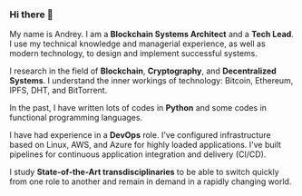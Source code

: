 ### Hi there 👋

My name is Andrey. I am a **Blockchain Systems Architect** and a **Tech Lead**. I use my technical knowledge and managerial experience, as well as modern technology, to design and implement successful systems.
 
I research in the field of **Blockchain**, **Cryptography**, and **Decentralized Systems**. I understand the inner workings of technology: Bitcoin, Ethereum, IPFS, DHT, and BitTorrent.
 
In the past, I have written lots of codes in **Python** and some codes in functional programming languages.
 
I have had experience in a **DevOps** role. I've configured infrastructure based on Linux, AWS, and Azure for highly loaded applications. I've built pipelines for continuous application integration and delivery (CI/CD).
 
I study **State-of-the-Art transdisciplinaries** to be able to switch quickly from one role to another and remain in demand in a rapidly changing world.

<!--
**ansmirnov/ansmirnov** is a ✨ _special_ ✨ repository because its `README.md` (this file) appears on your GitHub profile.

Here are some ideas to get you started:

- 🔭 I’m currently working on ...
- 🌱 I’m currently learning ...
- 👯 I’m looking to collaborate on ...
- 🤔 I’m looking for help with ...
- 💬 Ask me about ...
- 📫 How to reach me: ...
- 😄 Pronouns: ...
- ⚡ Fun fact: ...
-->

